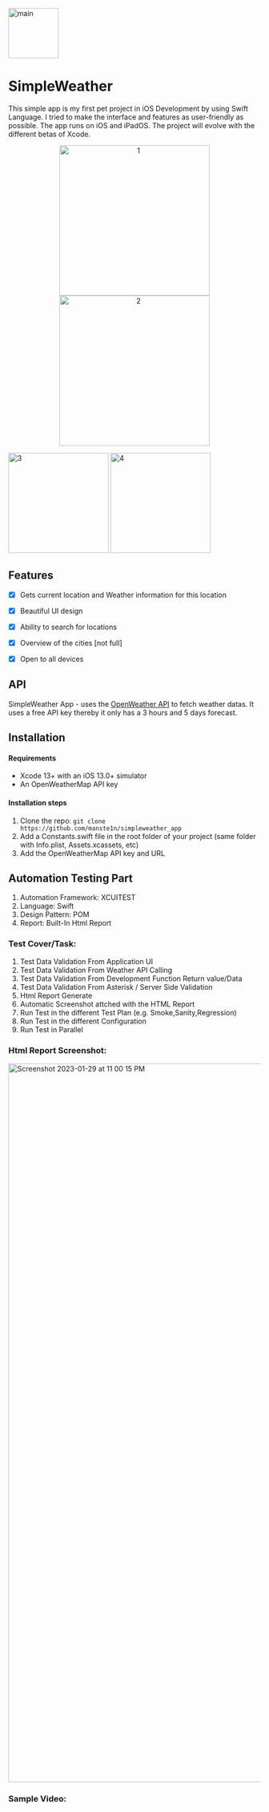 
<p align="left">
  <img src="https://github.com/manste1n/simpleweather_app/blob/main/Screens/mainicon.png" width="100" title="main">
</p>






# SimpleWeather

This simple app is my first pet project in iOS Development by using Swift Language. 
I tried to make the interface and features as user-friendly as possible.
The app runs on iOS and iPadOS. The project will evolve with the different betas of Xcode.

<p align="center">
  <img src="https://github.com/manste1n/simpleweather_app/blob/main/Screens/1.png" width="300" title="1">
  <img src="https://github.com/manste1n/simpleweather_app/blob/main/Screens/2.png" width="300" title="2">
  
</p>



<p align="left">
  <img src="https://github.com/manste1n/simpleweather_app/blob/main/Screens/3.png" width="200" title="3">
  <img src="https://github.com/manste1n/simpleweather_app/blob/main/Screens/4.png" width="200" title="4">
  
</p>




## Features

- [x] Gets current location and Weather information for this location
- [x] Beautiful UI design
- [x] Ability to search for locations
- [x] Overview of the cities [not full]
- [x] Open to all devices 



## API

SimpleWeather App - uses the [OpenWeather API](https://openweathermap.org) to fetch weather datas. It uses a free API key thereby it only has a 3 hours and 5 days forecast.

## Installation

#### Requirements
- Xcode 13+ with an iOS 13.0+ simulator
- An OpenWeatherMap API key

#### Installation steps
1. Clone the repo: `git clone https://github.com/manste1n/simpleweather_app`
2. Add a Constants.swift file in the root folder of your project (same folder with Info.plist, Assets.xcassets, etc)
3. Add the OpenWeatherMap API key and URL

## Automation Testing Part

1. Automation Framework: XCUITEST
2. Language: Swift
3. Design Pattern: POM
4. Report: Built-In Html Report

### Test Cover/Task:

1. Test Data Validation From Application UI
2. Test Data Validation From Weather API Calling
3. Test Data Validation From Development Function Return value/Data
4. Test Data Validation From Asterisk / Server Side Validation
5. Html Report Generate
6. Automatic Screenshot attched with the HTML Report
7. Run Test in the different Test Plan (e.g. Smoke,Sanity,Regression)
8. Run Test in the different Configuration
9. Run Test in Parallel

### Html Report Screenshot:
<img width="1435" alt="Screenshot 2023-01-29 at 11 00 15 PM" src="https://user-images.githubusercontent.com/38497405/215342956-c1765103-f200-4c6c-8f04-44f6c8fe823d.png">

### Sample Video:


